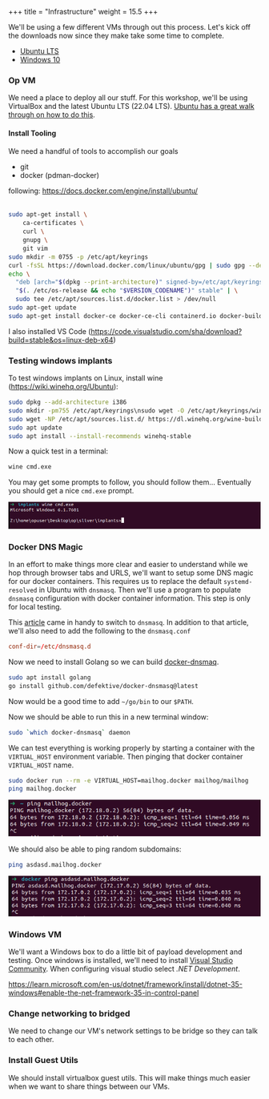 +++
title = "Infrastructure"
weight = 15.5
+++


We'll be using a few different VMs through out this process. Let's kick off the downloads now since they make take some time to complete.

- [Ubuntu LTS](https://ubuntu.com/download/desktop/thank-you?version=22.04.2&architecture=amd64)
- [Windows 10](https://www.microsoft.com/en-us/software-download/windows10ISO)

### Op VM

We need a place to deploy all our stuff. For this workshop, we'll be using VirtualBox and the latest Ubuntu LTS (22.04 LTS). [Ubuntu has a great walk through on how to do this](https://ubuntu.com/tutorials/how-to-run-ubuntu-desktop-on-a-virtual-machine-using-virtualbox#1-overview).

#### Install Tooling

We need a handful of tools to accomplish our goals

- git
- docker (pdman-docker)

following: https://docs.docker.com/engine/install/ubuntu/

```bash

sudo apt-get install \
    ca-certificates \
    curl \
    gnupg \
    git vim
sudo mkdir -m 0755 -p /etc/apt/keyrings
curl -fsSL https://download.docker.com/linux/ubuntu/gpg | sudo gpg --dearmor -o /etc/apt/keyrings/docker.gpg
echo \
  "deb [arch="$(dpkg --print-architecture)" signed-by=/etc/apt/keyrings/docker.gpg] https://download.docker.com/linux/ubuntu \
  "$(. /etc/os-release && echo "$VERSION_CODENAME")" stable" | \
  sudo tee /etc/apt/sources.list.d/docker.list > /dev/null
sudo apt-get update
sudo apt-get install docker-ce docker-ce-cli containerd.io docker-buildx-plugin docker-compose-plugin 
```

I also installed VS Code (https://code.visualstudio.com/sha/download?build=stable&os=linux-deb-x64)

### Testing windows implants

To test windows implants on Linux, install wine (https://wiki.winehq.org/Ubuntu):

```bash
sudo dpkg --add-architecture i386
sudo mkdir -pm755 /etc/apt/keyrings\nsudo wget -O /etc/apt/keyrings/winehq-archive.key https://dl.winehq.org/wine-builds/winehq.key
sudo wget -NP /etc/apt/sources.list.d/ https://dl.winehq.org/wine-builds/ubuntu/dists/jammy/winehq-jammy.sources
sudo apt update
sudo apt install --install-recommends winehq-stable
```

Now a quick test in a terminal:

```bash
wine cmd.exe
```

You may get some prompts to follow, you should follow them... Eventually you should get a nice `cmd.exe` prompt.

![Wine CMD](/static/how-to-phishing/wine-cmd.png)

### Docker DNS Magic

In an effort to make things more clear and easier to understand while we hop through browser tabs and URLS, we'll want to setup some DNS magic for our docker containers. This requires us to replace the default `systemd-resolved` in Ubuntu with `dnsmasq`. Then we'll use a program to populate `dnsmasq` configuration with docker container information. This step is only for local testing.

This [article](https://computingforgeeks.com/install-and-configure-dnsmasq-on-ubuntu/) came in handy to switch to `dnsmasq`. In addition to that article, we'll also need to add the following to the `dnsmasq.conf`


```conf
conf-dir=/etc/dnsmasq.d
```

Now we need to install Golang so we can build [docker-dnsmaq](https://github.com/defektive/docker-dnsmasq).

```bash
sudo apt install golang
go install github.com/defektive/docker-dnsmasq@latest
```
Now would be a good time to add `~/go/bin` to our `$PATH`.

Now we should be able to run this in a new terminal window:

```bash
sudo `which docker-dnsmasq` daemon
```

We can test everything is working properly by starting a container with the `VIRTUAL_HOST` environment variable. Then pinging that docker container `VIRTUAL_HOST` name.

```bash
sudo docker run --rm -e VIRTUAL_HOST=mailhog.docker mailhog/mailhog
ping mailhog.docker
```

![Ping Docker Container](/static/how-to-phishing/ping-docker-container.png)

We should also be able to ping random subdomains:

```bash
ping asdasd.mailhog.docker
```

![Ping Docker Container Subdomain](/static/how-to-phishing/ping-docker-container-subdomain.png)

### Windows VM

We'll want a Windows box to do a little bit of payload development and testing. Once windows is installed, we'll need to install [Visual Studio Community](https://visualstudio.microsoft.com/vs/community/). When configuring visual studio select *.NET Development*.

https://learn.microsoft.com/en-us/dotnet/framework/install/dotnet-35-windows#enable-the-net-framework-35-in-control-panel

### Change networking to bridged

We need to change our VM's network settings to be bridge so they can talk to each other.

### Install Guest Utils

We should install virtualbox guest utils. This will make things much easier when we want to share things between our VMs.